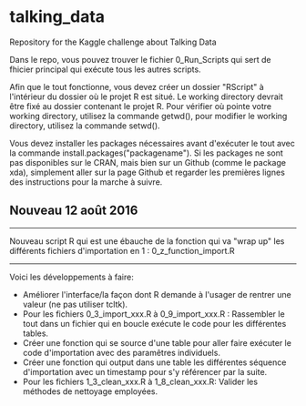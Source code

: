 # talking_data
Repository for the Kaggle challenge about Talking Data

Dans le repo, vous pouvez trouver le fichier 0_Run_Scripts qui sert de fhicier principal qui exécute tous les autres scripts. 

Afin que le tout fonctionne, vous devez créer un dossier "RScript" à l'intérieur du dossier où le projet R est situé. Le working directory devrait être fixé au dossier contenant le projet R. Pour vérifier où pointe votre working directory, utilisez la commande getwd(), pour modifier le working directory, utilisez la commande setwd().

Vous devez installer les packages nécessaires avant d'exécuter le tout avec la commande install.packages("packagename"). Si les packages ne sont pas disponibles sur le CRAN, mais bien sur un Github (comme le package xda), simplement aller sur la page Github et regarder les premières lignes des instructions pour la marche à suivre.

## Nouveau 12 août 2016
***
Nouveau script R qui est une ébauche de la fonction qui va "wrap up" les différents fichiers d'importation en 1 : 0_z_function_import.R
***

Voici les développements à faire:

- Améliorer l'interface/la façon dont R demande à l'usager de rentrer une valeur (ne pas utiliser tcltk).
- Pour les fichiers 0_3_import_xxx.R à 0_9_import_xxx.R : Rassembler le tout dans un fichier qui en boucle exécute le code pour les différentes tables.
- Créer une fonction qui se source d'une table pour aller faire exécuter le code d'importation avec des paramêtres individuels.
- Créer une fonction qui output dans une table les différentes séquence d'importation avec un timestamp pour s'y référencer par la suite.
- Pour les fichiers 1_3_clean_xxx.R à 1_8_clean_xxx.R: Valider les méthodes de nettoyage employées.
